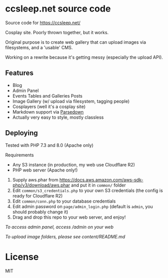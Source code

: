 # ccsleep.net source code
Source code for https://ccsleep.net/

Cosplay site. Poorly thrown together, but it works.

Original purpose is to create web gallery that can upload images via filesystems, and a 'usable' CMS.

Working on a rewrite because it's getting messy (especially the upload API).

## Features
- Blog
- Admin Panel
- Events Tables and Galleries Posts
- Image Gallery (w/ upload via filesystem, tagging people)
- Cosplayers (well it's a cosplay site)
- Markdown support via [Parsedown](https://github.com/erusev/parsedown)
- Actually very easy to style, mostly classless

## Deploying

Tested with PHP 7.3 and 8.0 (Apache only)

Requirements
- Any S3 instance (in production, my web use Cloudflare R2)
- PHP web server (Apache only!)

1. Supply aws.phar from https://docs.aws.amazon.com/aws-sdk-php/v3/download/aws.phar and put it in `common/` folder
2. Edit `common/s3_credentials.php` to your own S3 credentials (the config is ready for Cloudflare R2)
3. Edit `common/conn.php` to your database credentials
4. Edit admin password on `page/admin_login.php` (default is `admin`, you should probably change it)
5. Drag and drop this repo to your web server, and enjoy!

_To access admin panel, access /admin on your web_

_To upload image folders, please see content/README.md_

# License
MIT
